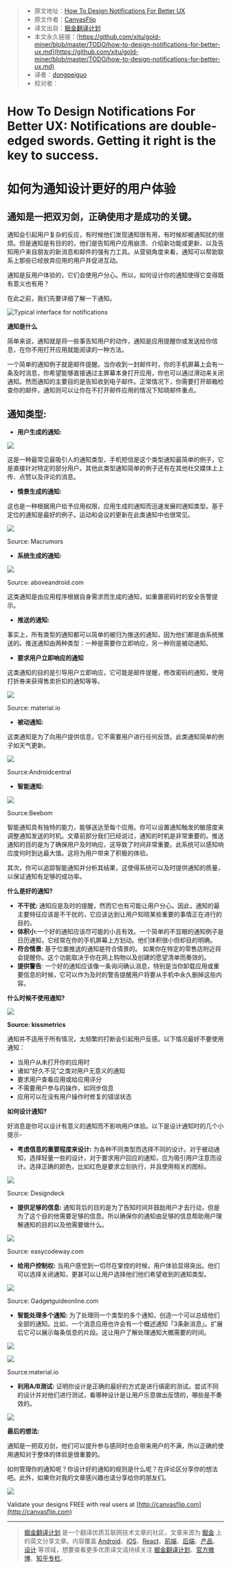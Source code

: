 
> * 原文地址：[How To Design Notifications For Better UX](https://uxplanet.org/how-to-design-notifications-for-better-ux-6fb0711be54d)
> * 原文作者：[CanvasFlip](https://uxplanet.org/@CanvasFlip?source=post_header_lockup)
> * 译文出自：[掘金翻译计划](https://github.com/xitu/gold-miner)
> * 本文永久链接：[https://github.com/xitu/gold-miner/blob/master/TODO/how-to-design-notifications-for-better-ux.md](https://github.com/xitu/gold-miner/blob/master/TODO/how-to-design-notifications-for-better-ux.md)
> * 译者：[dongpeiguo](https://github.com/dongpeiguo)
> * 校对者：

# How To Design Notifications For Better UX: Notifications are double-edged swords. Getting it right is the key to success.

# 如何为通知设计更好的用户体验
## 通知是一把双刃剑，正确使用才是成功的关键。

通知会引起用户复杂的反应，有时候他们发现通知很有用，有时候却被通知扰的很烦。但是通知是有目的的，他们是告知用户应用崩溃、介绍新功能或更新、以及告知用户来自朋友的新消息和邮件的强有力工具。从营销角度来看，通知可以帮助联系上那些已经放弃应用的用户并促进互动。

通知是反用户体验的，它们会使用户分心。所以，如何设计你的通知使得它变得既有意义也有用？

在此之前，我们先要详细了解一下通知。

![Typical interface for notifications](https://cdn-images-1.medium.com/max/800/0*xnVVI5oOkzjKLud_.)

**通知是什么**

简单来说，通知就是将一些事告知用户的动作，通知是应用提醒你或发送给你信息，在你不用打开应用就能阅读的一种方法。

一个简单的通知例子就是邮件提醒。当你收到一封邮件时，你的手机屏幕上会有一条及时消息，你希望能够直接通过主屏幕本身打开应用，你也可以通过滑动来关闭通知。然而通知的主要目的是告知收到电子邮件。正常情况下，你需要打开邮箱检查你的邮件，通知则可以让你在不打开邮件应用的情况下知晓邮件重点。

## 通知类型:

* **用户生成的通知:**

![](https://cdn-images-1.medium.com/max/800/0*6YIy8q9IC5qmJqMp.)

这是一种最常见最吸引人的通知类型，手机短信是这个类型通知最简单的例子，它是直接针对特定的部分用户。其他此类型通知简单的例子还有在其他社交媒体上上传、点赞以及评论的消息。

* **情景生成的通知:**

这也是一种根据用户给予应用权限，应用生成的通知而迅速发展的通知类型。基于定位的通知是最好的例子。运动和会议的更新在此类通知中也很常见。

![](https://cdn-images-1.medium.com/max/800/0*gXIdt622EuYhyyhO.)

Source: Macrumors

* **系统生成的通知:**

![](https://cdn-images-1.medium.com/max/800/0*7s568YpSLSUbzWo0.)

Source: aboveandroid.com

这类通知是由应用程序根据自身需求而生成的通知，如重置密码时的安全告警提示。

* **推送的通知:**

事实上，所有类型的通知都可以简单的被归为推送的通知，因为他们都是由系统推送的。推送通知由两种类型：一种是需要你立即响应，另一种则是被动通知。

* **要求用户立即响应的通知**

这类通知的目的是引导用户立即响应，它可能是邮件提醒，修改密码的通知，使用打折券来获得售卖折扣的通知等等。

![](https://cdn-images-1.medium.com/max/800/0*R9VMjbIYQk_Q65fH.)

Source: material.io

* **被动通知:**

这类通知是为了向用户提供信息，它不需要用户进行任何反馈。此类通知简单的例子如天气更新。

![](https://cdn-images-1.medium.com/max/800/0*XKN4mrMsm5TGC6mF.)

Source:Androidcentral

* **智能通知:**

![](https://cdn-images-1.medium.com/max/800/0*wcAiMtTJR5HkHM85.)

Source:Beebom

智能通知具有独特的能力，能够送达至每个应用。你可以设置通知触发的敏感度来调整通知发送的时机。文章前部分我们已经说过，通知的时机是非常重要的。推送通知的目的是为了确保用户及时响应，这导致了时间非常重要。此系统可以感知响应度何时到达最大值。这将为用户带来了积极的体验。


其次，你可以追踪智能通知并分析其结果，这使得系统可以及时提供通知的质量，以保证通知有足够的成功率。

**什么是好的通知?**

* **不干扰:** 通知应是及时的提醒，然而它也有可能让用户分心。因此，通知的最主要特征应该是不干扰的，它应该达到让用户知晓某些重要的事情正在进行的目的。
* **体积小**:一个好的通知应该尽可能的小且有效。一个简单的不显眼的通知例子是日历通知，它经常在你的手机屏幕上方划动。他们体积很小但却目的明确。
* **符合情景**: 基于位置推送的通知是符合情景的。 如果你在特定的零售店附近将会提醒你。这个功能取决于你在网上购物以及创建的愿望清单而奏效的。
* **提供警告**: 一个好的通知应该像一条询问确认消息，特别是当你卸载应用或重要信息的时候，它可以作为及时的警告提醒用户将要从手机中永久删掉这些内容。

**什么时候不使用通知?**

![](https://cdn-images-1.medium.com/max/800/0*A6wknVNblmK4X7pC.)

**Source: kissmetrics**

通知并不适用于所有情况，太频繁的打断会引起用户反感。以下情况最好不要使用通知：

* 当用户从未打开你的应用时
* 诸如“好久不见”之类对用户无意义的通知
* 要求用户查看应用或给应用评分
* 不需要用户参与的操作，如同步信息
* 应用可以在没有用户操作时修复的错误状态

**如何设计通知?**

好消息是你可以设计有意义的通知而不影响用户体验。以下是设计通知时的几个小提示-

* **考虑信息的重要程度来设计:** 为各种不同类型而选择不同的设计。对于被动通知，选择轻量一些的设计，对于要求用户回应的通知，应为吸引用户注意而设计。选择正确的颜色，比如红色是要求立刻执行，并且使用相关的图标。

![](https://cdn-images-1.medium.com/max/800/0*mYoibne9sgQ-AFHX.)

Source: Designdeck

* **提供足够的信息:** 通知背后的目的是为了告知时间并鼓励用户才去行动，但是为了这个目的他需要足够的信息。所以确保你的通知由足够的信息帮助用户理解通知的目的以及他需要做什么。

![](https://cdn-images-1.medium.com/max/800/0*SesUf_hDZ37fiaY1.)

Source: easycodeway.com

* **给用户控制权:** 当用户感觉到一切尽在掌控的时候，用户体验显得突出。他们可以选择关闭通知，更甚可以让用户选择他们他们希望收到的通知类型。

![](https://cdn-images-1.medium.com/max/800/0*R755XUbOHY0AVRGp.)

Source: Gadgetguideonline.com

* **智能处理多个通知:** 为了处理同一个类型的多个通知，创造一个可以总结他们全部的通知。比如，一个消息应用也许会有一个概述通知「3条新消息」。扩展后它可以展示每条信息的片段。这让用户了解处理通知大概需要的时间。

![](https://cdn-images-1.medium.com/freeze/max/30/0*6SLxnj4cU4nS6GMe.?q=20)

![](https://cdn-images-1.medium.com/max/800/0*6SLxnj4cU4nS6GMe.)

Source:material.io

* **利用A/B测试:** 证明你设计是正确的最好的方式是进行缜密的测试。尝试不同的设计并对他们进行测试，看哪种设计是让用户乐意做出反馈的，哪些是不奏效的。

![](https://cdn-images-1.medium.com/max/800/0*favEgcGEH9ylDLrP.)

**最后的想法:**

通知是一把双刃剑，他们可以提升参与感同时也会带来用户的不满，所以正确的使用通知对于整体的体验是很重要的。

如何管理你的通知呢？你设计好的通知的规则是什么呢？在评论区分享你的想法吧。此外，如果你对我的文章感兴趣也请分享给你的朋友们。

![](https://cdn-images-1.medium.com/max/800/1*VdnKzKfQQINWkLUUxE6IMw.png)

Validate your designs FREE with real users at [http://canvasflip.com](http://canvasflip.com)


---

> [掘金翻译计划](https://github.com/xitu/gold-miner) 是一个翻译优质互联网技术文章的社区，文章来源为 [掘金](https://juejin.im) 上的英文分享文章。内容覆盖 [Android](https://github.com/xitu/gold-miner#android)、[iOS](https://github.com/xitu/gold-miner#ios)、[React](https://github.com/xitu/gold-miner#react)、[前端](https://github.com/xitu/gold-miner#前端)、[后端](https://github.com/xitu/gold-miner#后端)、[产品](https://github.com/xitu/gold-miner#产品)、[设计](https://github.com/xitu/gold-miner#设计) 等领域，想要查看更多优质译文请持续关注 [掘金翻译计划](https://github.com/xitu/gold-miner)、[官方微博](http://weibo.com/juejinfanyi)、[知乎专栏](https://zhuanlan.zhihu.com/juejinfanyi)。
